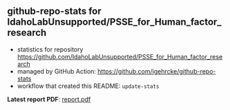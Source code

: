 ## github-repo-stats for IdahoLabUnsupported/PSSE_for_Human_factor_research

- statistics for repository https://github.com/IdahoLabUnsupported/PSSE_for_Human_factor_research
- managed by GitHub Action: https://github.com/jgehrcke/github-repo-stats
- workflow that created this README: `update-stats`

**Latest report PDF**: [report.pdf](https://github.com/idaholab/repository-statistics/raw/main/IdahoLabUnsupported/PSSE_for_Human_factor_research/latest-report/report.pdf)

